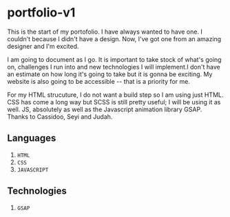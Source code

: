 # portfolio-v1

This is the start of my portofolio. I have always wanted to have one. I couldn't because I didn't have a design. Now, I've got one from an amazing designer and I'm excited.

I am going to document as I go. It is important to take stock of what's going on, challenges I run into and new technologies I will implement.I don't have an estimate on how long it's going to take but it is gonna be exciting. My website is also going to be accessible -- that is a priority for me.

For my HTML strucuture, I do not want a build step so I am using just HTML. CSS has come a long way but SCSS is still pretty useful; I will be using it as well. JS, absolutely as well as the Javascript animation library GSAP. Thanks to Cassidoo, Seyi and Judah.

## Languages

1. `HTML`
2. `CSS`
3. `JAVASCRIPT`

## Technologies
1. `GSAP`
